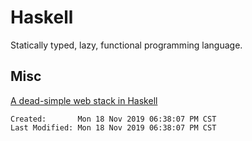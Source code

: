# Haskell

Statically typed, lazy, functional programming language.

## Misc

[A dead-simple web stack in Haskell](https://williamyaoh.com/posts/2019-11-16-a-dead-simple-web-stack.html)

```
Created:       Mon 18 Nov 2019 06:38:07 PM CST
Last Modified: Mon 18 Nov 2019 06:38:07 PM CST
```

